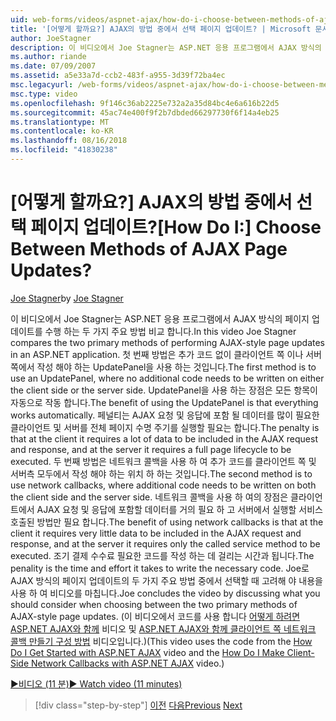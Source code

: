 ```yaml
---
uid: web-forms/videos/aspnet-ajax/how-do-i-choose-between-methods-of-ajax-page-updates
title: '[어떻게 할까요?] AJAX의 방법 중에서 선택 페이지 업데이트? | Microsoft 문서'
author: JoeStagner
description: 이 비디오에서 Joe Stagner는 ASP.NET 응용 프로그램에서 AJAX 방식의 페이지 업데이트를 수행 하는 두 가지 주요 방법 비교 합니다. 첫 번째 메서드는 Upd를 사용 하는 중...
ms.author: riande
ms.date: 07/09/2007
ms.assetid: a5e33a7d-ccb2-483f-a955-3d39f72ba4ec
msc.legacyurl: /web-forms/videos/aspnet-ajax/how-do-i-choose-between-methods-of-ajax-page-updates
msc.type: video
ms.openlocfilehash: 9f146c36ab2225e732a2a35d84bc4e6a616b22d5
ms.sourcegitcommit: 45ac74e400f9f2b7dbded66297730f6f14a4eb25
ms.translationtype: MT
ms.contentlocale: ko-KR
ms.lasthandoff: 08/16/2018
ms.locfileid: "41830238"
---
```

<a name="how-do-i-choose-between-methods-of-ajax-page-updates"></a><span data-ttu-id="f06cc-105">[어떻게 할까요?] AJAX의 방법 중에서 선택 페이지 업데이트?</span><span class="sxs-lookup"><span data-stu-id="f06cc-105">[How Do I:] Choose Between Methods of AJAX Page Updates?</span></span>
====================
<span data-ttu-id="f06cc-106">[Joe Stagner](https://github.com/JoeStagner)</span><span class="sxs-lookup"><span data-stu-id="f06cc-106">by [Joe Stagner](https://github.com/JoeStagner)</span></span>

<span data-ttu-id="f06cc-107">이 비디오에서 Joe Stagner는 ASP.NET 응용 프로그램에서 AJAX 방식의 페이지 업데이트를 수행 하는 두 가지 주요 방법 비교 합니다.</span><span class="sxs-lookup"><span data-stu-id="f06cc-107">In this video Joe Stagner compares the two primary methods of performing AJAX-style page updates in an ASP.NET application.</span></span> <span data-ttu-id="f06cc-108">첫 번째 방법은 추가 코드 없이 클라이언트 쪽 이나 서버 쪽에서 작성 해야 하는 UpdatePanel을 사용 하는 것입니다.</span><span class="sxs-lookup"><span data-stu-id="f06cc-108">The first method is to use an UpdatePanel, where no additional code needs to be written on either the client side or the server side.</span></span> <span data-ttu-id="f06cc-109">UpdatePanel을 사용 하는 장점은 모든 항목이 자동으로 작동 합니다.</span><span class="sxs-lookup"><span data-stu-id="f06cc-109">The benefit of using the UpdatePanel is that everything works automatically.</span></span> <span data-ttu-id="f06cc-110">페널티는 AJAX 요청 및 응답에 포함 될 데이터를 많이 필요한 클라이언트 및 서버를 전체 페이지 수명 주기를 실행할 필요는 합니다.</span><span class="sxs-lookup"><span data-stu-id="f06cc-110">The penalty is that at the client it requires a lot of data to be included in the AJAX request and response, and at the server it requires a full page lifecycle to be executed.</span></span> <span data-ttu-id="f06cc-111">두 번째 방법은 네트워크 콜백을 사용 하 여 추가 코드를 클라이언트 쪽 및 서버측 모두에서 작성 해야 하는 위치 하 하는 것입니다.</span><span class="sxs-lookup"><span data-stu-id="f06cc-111">The second method is to use network callbacks, where additional code needs to be written on both the client side and the server side.</span></span> <span data-ttu-id="f06cc-112">네트워크 콜백을 사용 하 여의 장점은 클라이언트에서 AJAX 요청 및 응답에 포함할 데이터를 거의 필요 하 고 서버에서 실행할 서비스 호출된 방법만 필요 합니다.</span><span class="sxs-lookup"><span data-stu-id="f06cc-112">The benefit of using network callbacks is that at the client it requires very little data to be included in the AJAX request and response, and at the server it requires only the called service method to be executed.</span></span> <span data-ttu-id="f06cc-113">조기 결제 수수료 필요한 코드를 작성 하는 데 걸리는 시간과 됩니다.</span><span class="sxs-lookup"><span data-stu-id="f06cc-113">The penality is the time and effort it takes to write the necessary code.</span></span> <span data-ttu-id="f06cc-114">Joe로 AJAX 방식의 페이지 업데이트의 두 가지 주요 방법 중에서 선택할 때 고려해 야 내용을 사용 하 여 비디오를 마칩니다.</span><span class="sxs-lookup"><span data-stu-id="f06cc-114">Joe concludes the video by discussing what you should consider when choosing between the two primary methods of AJAX-style page updates.</span></span> <span data-ttu-id="f06cc-115">(이 비디오에서 코드를 사용 합니다 [어떻게 하려면 ASP.NET AJAX와 함께](how-do-i-get-started-with-aspnet-ajax.md) 비디오 및 [ASP.NET AJAX와 함께 클라이언트 쪽 네트워크 콜백 만들기 구성 방법](how-do-i-make-client-side-network-callbacks-with-aspnet-ajax.md) 비디오입니다.)</span><span class="sxs-lookup"><span data-stu-id="f06cc-115">(This video uses the code from the [How Do I Get Started with ASP.NET AJAX](how-do-i-get-started-with-aspnet-ajax.md) video and the [How Do I Make Client-Side Network Callbacks with ASP.NET AJAX](how-do-i-make-client-side-network-callbacks-with-aspnet-ajax.md) video.)</span></span>

[<span data-ttu-id="f06cc-116">&#9654;비디오 (11 분)</span><span class="sxs-lookup"><span data-stu-id="f06cc-116">&#9654; Watch video (11 minutes)</span></span>](https://channel9.msdn.com/Blogs/ASP-NET-Site-Videos/how-do-i-choose-between-methods-of-ajax-page-updates)

> [!div class="step-by-step"]
> <span data-ttu-id="f06cc-117">[이전](how-do-i-update-multiple-regions-of-a-page-with-aspnet-ajax.md)
> [다음](how-do-i-use-other-javascript-user-interface-libraries-with-aspnet-ajax.md)</span><span class="sxs-lookup"><span data-stu-id="f06cc-117">[Previous](how-do-i-update-multiple-regions-of-a-page-with-aspnet-ajax.md)
[Next](how-do-i-use-other-javascript-user-interface-libraries-with-aspnet-ajax.md)</span></span>

